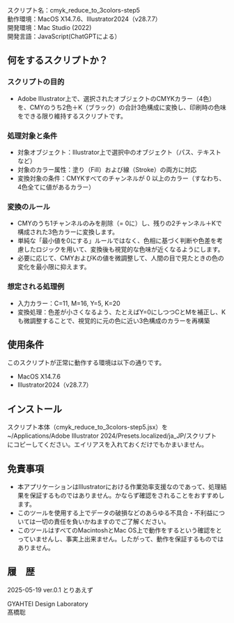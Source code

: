 スクリプト名：cmyk_reduce_to_3colors-step5  
動作環境：MacOS X14.7.6、Illustrator2024（v28.7.7）  
開発環境：Mac Studio (2022)  
開発言語：JavaScript(ChatGPTによる）  


## 何をするスクリプトか？  
### スクリプトの目的
- Adobe Illustrator上で、選択されたオブジェクトのCMYKカラー（4色）を、CMYのうち2色＋K（ブラック）の合計3色構成に変換し、印刷時の色味をできる限り維持するスクリプトです。  

### 処理対象と条件  
- 対象オブジェクト：Illustrator上で選択中のオブジェクト（パス、テキストなど）  
- 対象のカラー属性：塗り（Fill）および線（Stroke）の両方に対応  
- 変換対象の条件：CMYKすべてのチャンネルが 0 以上のカラー（すなわち、4色全てに値があるカラー）  

### 変換のルール  
- CMYのうち1チャンネルのみを削除（= 0に）し、残りの2チャンネル＋Kで構成された3色カラーに変換します。   
- 単純な「最小値を0にする」ルールではなく、色相に基づく判断や色差を考慮したロジックを用いて、変換後も視覚的な色味が近くなるようにします。   
- 必要に応じて、CMYおよびKの値を微調整して、人間の目で見たときの色の変化を最小限に抑えます。   

### 想定される処理例  
- 入力カラー：C=11, M=16, Y=5, K=20  
- 変換処理：色差が小さくなるよう、たとえばY=0にしつつCとMを補正し、Kも微調整することで、視覚的に元の色に近い3色構成のカラーを再構築  

## 使用条件  
このスクリプトが正常に動作する環境は以下の通りです。  
- MacOS X14.7.6  
- Illustrator2024（v28.7.7）  

## インストール  
スクリプト本体（cmyk_reduce_to_3colors-step5.jsx）を  
~/Applications/Adobe Illustrator 2024/Presets.localized/ja_JP/スクリプト  
にコピーしてください。エイリアスを入れておくだけでもかまいません。  

## 免責事項  
- 本アプリケーションはIllustratorにおける作業効率支援なのであって、処理結果を保証するものではありません。かならず確認をされることをおすすめします。  
- このツールを使用する上でデータの破損などのあらゆる不具合・不利益については一切の責任を負いかねますのでご了解ください。  
- このツールはすべてのMacintoshとMac OS上で動作をするという確認をとっていませんし、事実上出来ません。したがって、動作を保証するものではありません。  

## 履　歴  
2025-05-19	ver.0.1	とりあえず  

GYAHTEI Design Laboratory  
髙橋聡  
